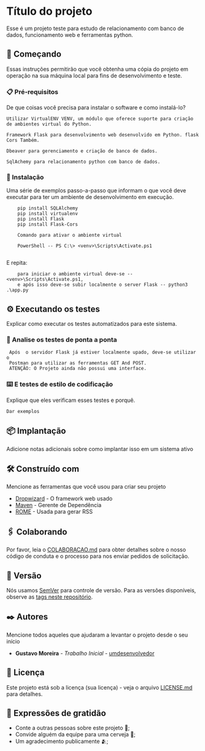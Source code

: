 # Título do projeto

Esse é um projeto teste para estudo de relacionamento com banco de dados, funcionamento web e ferramentas python.

## 🚀 Começando

Essas instruções permitirão que você obtenha uma cópia do projeto em operação na sua máquina local para fins de desenvolvimento e teste.



### 📋 Pré-requisitos

De que coisas você precisa para instalar o software e como instalá-lo?

```
Utilizar VirtualENV VENV, um módulo que oferece suporte para criação de ambientes virtual do Python.

Framework Flask para desenvolvimento web desenvolvido em Python. flask Cors Também.

Dbeaver para gerenciamento e criação de banco de dados.

SqlAchemy para relacionamento python com banco de dados.
```

### 🔧 Instalação

Uma série de exemplos passo-a-passo que informam o que você deve executar para ter um ambiente de desenvolvimento em execução.

```
    pip install SQLAlchemy
    pip install virtualenv
    pip install Flask
    pip install Flask-Cors

    Comando para ativar o ambiente virtual

    PowerShell -- PS C:\> <venv>\Scripts\Activate.ps1


```

E repita:

```
    para iniciar o ambiente virtual deve-se -- <venv>\Scripts\Activate.ps1, 
    e após isso deve-se subir localmente o server Flask -- python3 .\app.py
```

## ⚙️ Executando os testes

Explicar como executar os testes automatizados para este sistema.

### 🔩 Analise os testes de ponta a ponta



```
 Após  o servidor Flask já estiver localmente upado, deve-se utilizar o 
 Postman para utilizar as ferramentas GET And POST.
 ATENÇÃO: O Projeto ainda não possui uma interface.
```

### ⌨️ E testes de estilo de codificação

Explique que eles verificam esses testes e porquê.

```
Dar exemplos
```

## 📦 Implantação

Adicione notas adicionais sobre como implantar isso em um sistema ativo

## 🛠️ Construído com

Mencione as ferramentas que você usou para criar seu projeto

* [Dropwizard](http://www.dropwizard.io/1.0.2/docs/) - O framework web usado
* [Maven](https://maven.apache.org/) - Gerente de Dependência
* [ROME](https://rometools.github.io/rome/) - Usada para gerar RSS

## 🖇️ Colaborando

Por favor, leia o [COLABORACAO.md](https://gist.github.com/usuario/linkParaInfoSobreContribuicoes) para obter detalhes sobre o nosso código de conduta e o processo para nos enviar pedidos de solicitação.

## 📌 Versão

Nós usamos [SemVer](http://semver.org/) para controle de versão. Para as versões disponíveis, observe as [tags neste repositório](https://github.com/suas/tags/do/projeto). 

## ✒️ Autores

Mencione todos aqueles que ajudaram a levantar o projeto desde o seu início

* **Gustavo Moreira** - *Trabalho Inicial* - [umdesenvolvedor](https://github.com/Enderdragon3245)


## 📄 Licença

Este projeto está sob a licença (sua licença) - veja o arquivo [LICENSE.md](https://github.com/usuario/projeto/licenca) para detalhes.

## 🎁 Expressões de gratidão

* Conte a outras pessoas sobre este projeto 📢;
* Convide alguém da equipe para uma cerveja 🍺;
* Um agradecimento publicamente 🫂;

